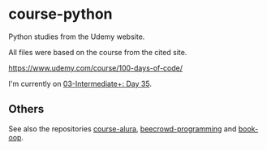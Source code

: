 # course-python

Python studies from the Udemy website.

All files were based on the course from the cited site.

https://www.udemy.com/course/100-days-of-code/

I'm currently on [03-Intermediate+: Day 35](https://github.com/thiagoneye/course-python/tree/main/03-Intermediate+).

## Others

See also the repositories [course-alura](https://github.com/thiagoneye/course-alura), [beecrowd-programming](https://github.com/thiagoneye/beecrowd-programming) and [book-oop](https://github.com/thiagoneye/book-oop).
